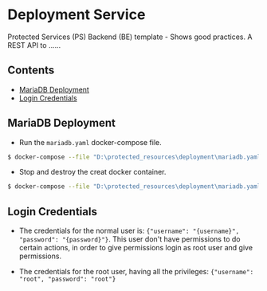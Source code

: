 # Deployment Service
Protected Services (PS) Backend (BE) template - Shows good practices. 
A REST API to ......

## Contents
- [MariaDB Deployment](#mariadb-deployment)
- [Login Credentials](#login-credentials)


## MariaDB Deployment
- Run the ```mariadb.yaml``` docker-compose file.
```bash
$ docker-compose --file "D:\protected_resources\deployment\mariadb.yaml" up -d
```

- Stop and destroy the creat docker container.
```bash
$ docker-compose --file "D:\protected_resources\deployment\mariadb.yaml" down
```

## Login Credentials
- The credentials for the normal user is:
```{"username": "{username}", "password": "{password}"}```.
This user don't have permissions to do certain actions, in order to give permissions login as root user and give permissions.

- The credentials for the root user, having all the privileges:
```{"username": "root", "password": "root"}```